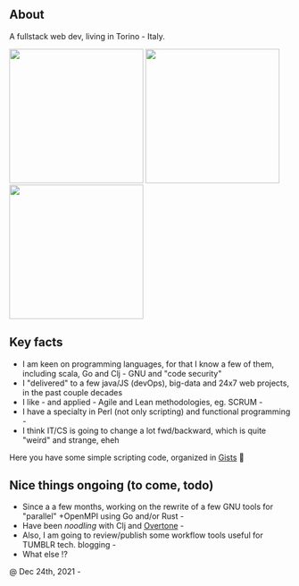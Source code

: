 ## About

A fullstack web dev, living in Torino - Italy.

<a href="https://i.pinimg.com/564x/b6/df/e3/b6dfe39ad89ba6cba44fa01fe54d2cbe.jpg"><img src="https://i.pinimg.com/564x/b6/df/e3/b6dfe39ad89ba6cba44fa01fe54d2cbe.jpg" height="240"/></a>
<a href="https://i.pinimg.com/564x/2f/63/d4/2f63d4021dff0725cb3c2e93dfa77de4.jpg"><img src="https://i.pinimg.com/564x/2f/63/d4/2f63d4021dff0725cb3c2e93dfa77de4.jpg" height="240"/></a>
<a href="https://i.pinimg.com/564x/1d/2b/43/1d2b43e31238b814faf3bbe4010d010e.jpg"><img src="https://i.pinimg.com/564x/1d/2b/43/1d2b43e31238b814faf3bbe4010d010e.jpg" height="240"/></a>

## Key facts

* I am keen on programming languages, for that I know a few of them, including scala, Go and Clj - GNU and "code security" 
* I "delivered" to a few java/JS (devOps), big-data and 24x7 web projects, in the past couple decades
* I like - and applied - Agile and Lean methodologies, eg. SCRUM -
* I have a specialty in Perl (not only scripting) and functional programming -
* I think IT/CS is going to change a lot fwd/backward, which is quite "weird" and strange, eheh

Here you have some simple scripting code, organized in [Gists](https://gist.github.com/federico-cagliero) 🏮

## Nice things ongoing (to come, todo)

* Since a a few months, working on the rewrite of a few GNU tools for "parallel" +OpenMPI using Go and/or Rust -
* Have been _noodling_ with Clj and [Overtone](http://overtone.github.io/) -
* Also, I am going to review/publish some workflow tools useful for TUMBLR tech. blogging -
* What else !?

@ Dec 24th, 2021 -
